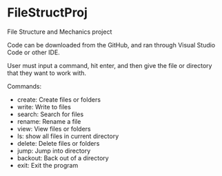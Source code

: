 # FileStructProj
File Structure and Mechanics project

Code can be downloaded from the GitHub,
and ran through Visual Studio Code or other IDE.

User must input a command, hit enter, and then give
the file or directory that they want to work with.

Commands:
- create: Create files or folders
- write: Write to files
- search: Search for files
- rename: Rename a file
- view: View files or folders
- ls: show all files in current directory
- delete: Delete files or folders
- jump: Jump into directory
- backout: Back out of a directory
- exit: Exit the program
